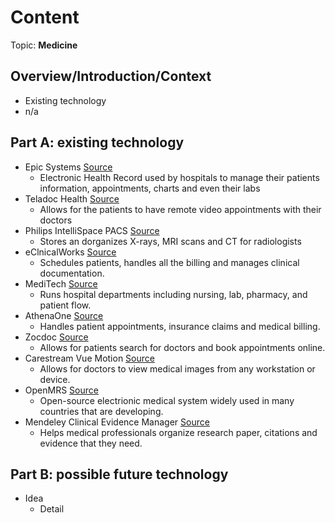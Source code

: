 # Content
Topic: **Medicine**

## Overview/Introduction/Context
* Existing technology
* n/a

## Part A: existing technology
* Epic Systems <a href="https://www.ehrinpractice.com/epic-ehr-software-profile-119.html" target="_blank">Source</a>
  * Electronic Health Record used by hospitals to manage their patients information, appointments, charts and even their labs
* Teladoc Health <a href="https://hr.princeton.edu/thrive/wellness-resources/teladoc" target="_blank"> Source </a>
  * Allows for the patients to have remote video appointments with their doctors
* Philips IntelliSpace PACS <a href="https://www.philips.sa/en/healthcare/resources/landing/intellispace-enterprise-imaging-solution"> Source </a>
  * Stores an dorganizes X-rays, MRI scans and CT for radiologists
* eClnicalWorks <a href="https://www.eclinicalworks.com/" > Source </a>
  * Schedules patients, handles all the billing and manages clinical documentation.
* MediTech <a href="https://ehr.meditech.com/" > Source </a>
  * Runs hospital departments including nursing, lab, pharmacy, and patient flow.
* AthenaOne <a href="https://www.athenahealth.com/solutions/athenaone" > Source </a>
  * Handles patient appointments, insurance claims and medical billing.
* Zocdoc <a href="https://www.zocdoc.com/" > Source </a>
  * Allows for patients search for doctors and book appointments online.
* Carestream Vue Motion <a href="https://epicsupport.sites.uiowa.edu/epic-resources/vue-motion" > Source </a>
  * Allows for doctors to view medical images from any workstation or device.
* OpenMRS <a href="https://openmrs.org/" > Source </a> 
  * Open-source electrionic medical system widely used in many countries that are developing.
* Mendeley Clinical Evidence Manager <a href="https://www.mendeley.com/reference-management/reference-manager" > Source </a>
  * Helps medical professionals organize research paper, citations and evidence that they need.
## Part B: possible future technology
* Idea
  * Detail

